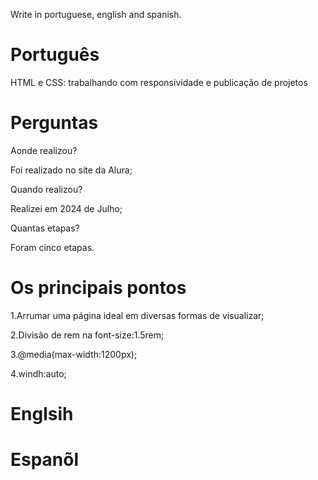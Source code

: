 
Write in portuguese, english and spanish.

# Português

HTML e CSS: trabalhando com responsividade e publicação de projetos

# Perguntas

Aonde realizou?

Foi realizado no site da Alura;

Quando realizou?

Realizei em 2024 de Julho;

Quantas etapas?

Foram cinco etapas.

# Os principais pontos

1.Arrumar uma página ideal em diversas formas de visualizar;

2.Divisão de rem na font-size:1.5rem;

3.@media(max-width:1200px);

4.windh:auto;



# Englsih 





# Espanõl 





